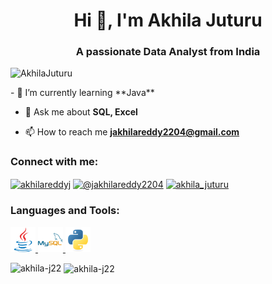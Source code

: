 <h1 align="center">Hi 👋, I'm Akhila Juturu</h1>
<h3 align="center">A passionate Data Analyst from India</h3>

<p align="left"> <img src="https://komarev.com/ghpvc/?username=AkhilaJuturu&label=Profile%20views&color=0e75b6&style=flat" alt="AkhilaJuturu" /> </p>
- 🌱 I’m currently learning **Java**

- 💬 Ask me about **SQL, Excel**

- 📫 How to reach me **jakhilareddy2204@gmail.com**

<h3 align="left">Connect with me:</h3>
<p align="left">
<a href="https://linkedin.com/in/akhilareddyj" target="blank"><img align="center" src="https://raw.githubusercontent.com/rahuldkjain/github-profile-readme-generator/master/src/images/icons/Social/linked-in-alt.svg" alt="akhilareddyj" height="30" width="40" /></a>
<a href="https://www.hackerrank.com/@jakhilareddy2204" target="blank"><img align="center" src="https://raw.githubusercontent.com/rahuldkjain/github-profile-readme-generator/master/src/images/icons/Social/hackerrank.svg" alt="@jakhilareddy2204" height="30" width="40" /></a>
<a href="https://www.leetcode.com/akhila_juturu" target="blank"><img align="center" src="https://raw.githubusercontent.com/rahuldkjain/github-profile-readme-generator/master/src/images/icons/Social/leet-code.svg" alt="akhila_juturu" height="30" width="40" /></a>
</p>

<h3 align="left">Languages and Tools:</h3>
<p align="left"> <a href="https://www.java.com" target="_blank" rel="noreferrer"> <img src="https://raw.githubusercontent.com/devicons/devicon/master/icons/java/java-original.svg" alt="java" width="40" height="40"/> </a> <a href="https://www.mysql.com/" target="_blank" rel="noreferrer"> <img src="https://raw.githubusercontent.com/devicons/devicon/master/icons/mysql/mysql-original-wordmark.svg" alt="mysql" width="40" height="40"/> </a> <a href="https://www.python.org" target="_blank" rel="noreferrer"> <img src="https://raw.githubusercontent.com/devicons/devicon/master/icons/python/python-original.svg" alt="python" width="40" height="40"/> </a> </p>

<p><img align="left" src="https://github-readme-stats.vercel.app/api/top-langs?username=akhila-j22&show_icons=true&locale=en&layout=compact" alt="akhila-j22" /></p>

<p>&nbsp;<img align="center" src="https://github-readme-stats.vercel.app/api?username=akhila-j22&show_icons=true&locale=en" alt="akhila-j22" /></p>


